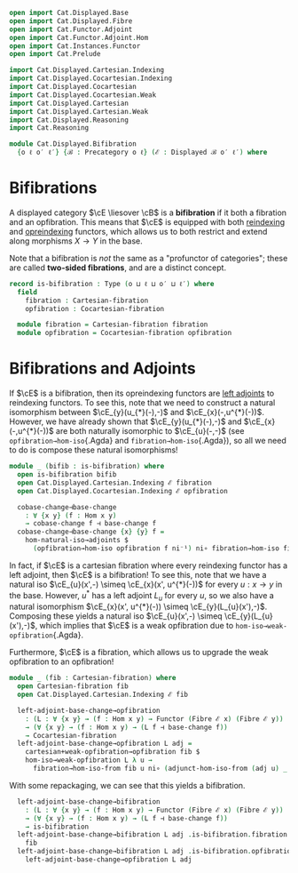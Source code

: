 ```agda
open import Cat.Displayed.Base
open import Cat.Displayed.Fibre
open import Cat.Functor.Adjoint
open import Cat.Functor.Adjoint.Hom
open import Cat.Instances.Functor
open import Cat.Prelude

import Cat.Displayed.Cartesian.Indexing
import Cat.Displayed.Cocartesian.Indexing
import Cat.Displayed.Cocartesian
import Cat.Displayed.Cocartesian.Weak
import Cat.Displayed.Cartesian
import Cat.Displayed.Cartesian.Weak
import Cat.Displayed.Reasoning
import Cat.Reasoning

module Cat.Displayed.Bifibration
  {o ℓ o′ ℓ′} {ℬ : Precategory o ℓ} (ℰ : Displayed ℬ o′ ℓ′) where
```

<!--
```agda
open Cat.Displayed.Cocartesian ℰ
open Cat.Displayed.Cocartesian.Weak ℰ
open Cat.Displayed.Cartesian ℰ
open Cat.Displayed.Cartesian.Weak ℰ
open Cat.Displayed.Reasoning ℰ

open Precategory ℬ
open Displayed ℰ
```
-->


# Bifibrations

A displayed category $\cE \liesover \cB$ is a **bifibration** if it both
a fibration and an opfibration. This means that $\cE$ is equipped with
both [reindexing] and [opreindexing] functors, which allows us to both
restrict and extend along morphisms $X \to Y$ in the base.

Note that a bifibration is *not* the same as a "profunctor of categories";
these are called **two-sided fibrations**, and are a distinct concept.

[reindexing]: Cat.Displayed.Cartesian.Indexing.html
[opreindexing]: Cat.Displayed.Cocartesian.Indexing.html

<!--
[TODO: Reed M, 31/01/2023] Link to two-sided fibration
when that page is written.
-->


```agda
record is-bifibration : Type (o ⊔ ℓ ⊔ o′ ⊔ ℓ′) where
  field
    fibration : Cartesian-fibration
    opfibration : Cocartesian-fibration

  module fibration = Cartesian-fibration fibration
  module opfibration = Cocartesian-fibration opfibration
```

# Bifibrations and Adjoints

If $\cE$ is a bifibration, then its opreindexing functors are
[left adjoints] to reindexing functors. To see this, note that we need
to construct a natural isomorphism between $\cE_{y}(u_{*}(-),-)$ and
$\cE_{x}(-,u^{*}(-))$. However, we have already shown that
$\cE_{y}(u_{*}(-),-)$ and $\cE_{x}(-,u^{*}(-))$ are both naturally
isomorphic to $\cE_{u}(-,-)$ (see `opfibration→hom-iso`{.Agda} and
`fibration→hom-iso`{.Agda}), so all we need to do is compose these
natural isomorphisms!

[left adjoints]: Cat.Functor.Adjoint.html

```agda
module _ (bifib : is-bifibration) where
  open is-bifibration bifib
  open Cat.Displayed.Cartesian.Indexing ℰ fibration
  open Cat.Displayed.Cocartesian.Indexing ℰ opfibration

  cobase-change⊣base-change
    : ∀ {x y} (f : Hom x y)
    → cobase-change f ⊣ base-change f
  cobase-change⊣base-change {x} {y} f =
    hom-natural-iso→adjoints $
      (opfibration→hom-iso opfibration f ni⁻¹) ni∘ fibration→hom-iso fibration f
```

In fact, if $\cE$ is a cartesian fibration where every reindexing
functor has a left adjoint, then $\cE$ is a bifibration!
To see this, note that we have a natural iso
$\cE_{u}(x',-) \simeq \cE_{x}(x', u^{*}(-))$ for every $u : x \to y$ in
the base. However, $u^{*}$ has a left adjoint $L_{u}$ for every $u$,
so we also have a natural isomorphism
$\cE_{x}(x', u^{*}(-)) \simeq \cE_{y}(L_{u}(x'),-)$. Composing these
yields a natural iso $\cE_{u}(x',-) \simeq \cE_{y}(L_{u}(x'),-)$, which
implies that $\cE$ is a weak opfibration due to
`hom-iso→weak-opfibration`{.Agda}.

Furthermore, $\cE$ is a fibration, which allows us to upgrade the
weak opfibration to an opfibration!

```agda
module _ (fib : Cartesian-fibration) where
  open Cartesian-fibration fib
  open Cat.Displayed.Cartesian.Indexing ℰ fib

  left-adjoint-base-change→opfibration
    : (L : ∀ {x y} → (f : Hom x y) → Functor (Fibre ℰ x) (Fibre ℰ y))
    → (∀ {x y} → (f : Hom x y) → (L f ⊣ base-change f)) 
    → Cocartesian-fibration
  left-adjoint-base-change→opfibration L adj =
    cartesian+weak-opfibration→opfibration fib $
    hom-iso→weak-opfibration L λ u →
      fibration→hom-iso-from fib u ni∘ (adjunct-hom-iso-from (adj u) _ ni⁻¹)
```

With some repackaging, we can see that this yields a bifibration.

```agda
  left-adjoint-base-change→bifibration
    : (L : ∀ {x y} → (f : Hom x y) → Functor (Fibre ℰ x) (Fibre ℰ y))
    → (∀ {x y} → (f : Hom x y) → (L f ⊣ base-change f))
    → is-bifibration
  left-adjoint-base-change→bifibration L adj .is-bifibration.fibration =
    fib
  left-adjoint-base-change→bifibration L adj .is-bifibration.opfibration =
    left-adjoint-base-change→opfibration L adj
```

